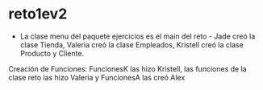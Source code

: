 # reto1ev2
- La clase menu del paquete ejercicios es el main del reto - 
Jade creó la clase Tienda, 
Valeria creó la clase Empleados, 
Kristell creó la clase Producto y Cliente.

Creación de Funciones: FuncionesK las hizo Kristell, las funciones de la clase reto las hizo Valeria y FuncionesA las creó Alex
